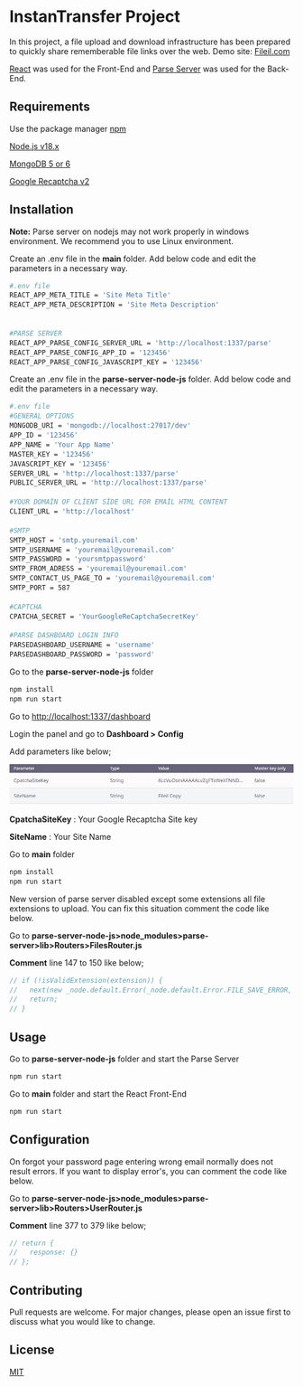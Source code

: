 # InstanTransfer Project

In this project, a file upload and download infrastructure has been prepared to quickly share rememberable file links over the web. Demo site: [Fileil.com](https://fileil.com)

[React](https://github.com/facebook/react) was used for the Front-End and [Parse Server](https://github.com/parse-community/parse-server/) was used for the Back-End.

## Requirements

Use the package manager [npm](https://www.npmjs.com/package/npm)

[Node.js v18.x](https://nodejs.org/en/download)

[MongoDB 5 or 6](https://www.mongodb.com/try/download/community)

[Google Recaptcha v2](https://www.google.com/recaptcha/about/)

## Installation
**Note:** Parse server on nodejs may not work properly in windows environment. We recommend you to use Linux environment.

Create an .env file in the **main** folder. Add below code and edit the parameters in a necessary way.

```bash
#.env file
REACT_APP_META_TITLE = 'Site Meta Title'
REACT_APP_META_DESCRIPTION = 'Site Meta Description'


#PARSE SERVER
REACT_APP_PARSE_CONFIG_SERVER_URL = 'http://localhost:1337/parse'
REACT_APP_PARSE_CONFIG_APP_ID = '123456'
REACT_APP_PARSE_CONFIG_JAVASCRIPT_KEY = '123456'
```

Create an .env file in the **parse-server-node-js** folder. Add below code and edit the parameters in a necessary way.

```bash
#.env file
#GENERAL OPTIONS
MONGODB_URI = 'mongodb://localhost:27017/dev'
APP_ID = '123456'
APP_NAME = 'Your App Name'
MASTER_KEY = '123456'
JAVASCRIPT_KEY = '123456'
SERVER_URL = 'http://localhost:1337/parse'
PUBLIC_SERVER_URL = 'http://localhost:1337/parse'

#YOUR DOMAİN OF CLİENT SİDE URL FOR EMAİL HTML CONTENT
CLIENT_URL = 'http://localhost'

#SMTP
SMTP_HOST = 'smtp.youremail.com'
SMTP_USERNAME = 'youremail@youremail.com'
SMTP_PASSWORD = 'yoursmtppassword'
SMTP_FROM_ADRESS = 'youremail@youremail.com'
SMTP_CONTACT_US_PAGE_TO = 'youremail@youremail.com'
SMTP_PORT = 587

#CAPTCHA
CPATCHA_SECRET = 'YourGoogleReCaptchaSecretKey'

#PARSE DASHBOARD LOGIN INFO
PARSEDASHBOARD_USERNAME = 'username'
PARSEDASHBOARD_PASSWORD = 'password'
```

Go to the **parse-server-node-js** folder

```bash
npm install
npm run start
```

Go to [http://localhost:1337/dashboard](http://localhost:1337/dashboard)

Login the panel and go to **Dashboard > Config**

Add parameters like below;

![plot](./readme-files/readme.JPG)

**CpatchaSiteKey** : Your Google Recaptcha Site key

**SiteName** : Your Site Name

Go to **main** folder

```bash
npm install
npm run start
```

New version of parse server disabled except some extensions all file extensions to upload. You can fix this situation comment the code like below.

Go to **parse-server-node-js>node_modules>parse-server>lib>Routers>FilesRouter.js**

**Comment** line 147 to 150 like below;

```javascript
// if (!isValidExtension(extension)) {
//   next(new _node.default.Error(_node.default.Error.FILE_SAVE_ERROR, `File upload of extension ${extension} is disabled.`));
//   return;
// }
```

## Usage

Go to **parse-server-node-js** folder and start the Parse Server

```bash
npm run start
```

Go to **main** folder and start the React Front-End

```bash
npm run start
```

## Configuration

On forgot your password page entering wrong email normally does not result errors. If you want to display error's, you can comment the code like below.

Go to **parse-server-node-js>node_modules>parse-server>lib>Routers>UserRouter.js**

**Comment** line 377 to 379 like below;

```javascript
// return {
//   response: {}
// };
```

## Contributing

Pull requests are welcome. For major changes, please open an issue first
to discuss what you would like to change.

## License

[MIT](https://choosealicense.com/licenses/mit/)
